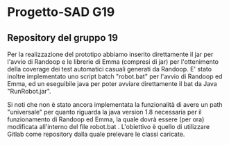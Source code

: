 # Progetto-SAD G19

## Repository del gruppo 19 

Per la realizzazione del prototipo abbiamo inserito direttamente il jar per l'avvio di Randoop e le librerie di Emma (compresi di jar) per l'ottenimento della coverage dei test automatici casuali generati da Randoop.
E' stato inoltre implementato uno script batch "robot.bat" per l'avvio di Randoop ed Emma, ed un eseguibile java per poter avviare direttamente il bat da Java "RunRobot.jar".

Si noti che non è stato ancora implementata la funzionalità di avere un path "universale" per quanto riguarda la java version 1.8 necessaria per il funzionamento di Randoop ed Emma, la quale dovrà essere (per ora) modificata all'interno del file robot.bat .
L'obiettivo è quello di utilizzare Gitlab come repository dalla quale prelevare le classi caricate.
